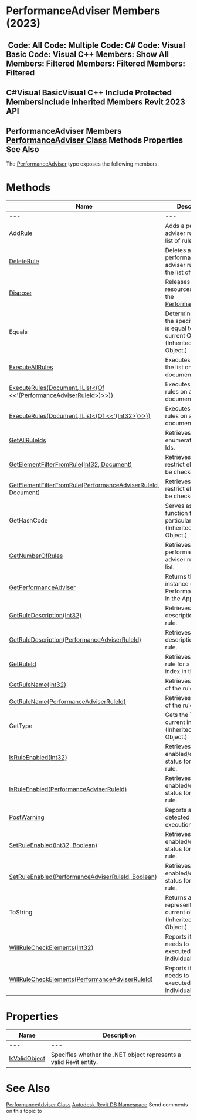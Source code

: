 # PerformanceAdviser Members (2023)

﻿
 Code: All Code: Multiple Code: C# Code: Visual Basic Code: Visual C++  Members: Show All Members: Filtered Members: Filtered Members: Filtered   
---  
C#Visual BasicVisual C++
Include Protected MembersInclude Inherited Members
Revit 2023 API  
---  
PerformanceAdviser Members  
[PerformanceAdviser Class](f9b0b017-f98f-79a3-ce7b-b1c867bb22f2.md "PerformanceAdviser Class") Methods Properties See Also  
---  
The [PerformanceAdviser](f9b0b017-f98f-79a3-ce7b-b1c867bb22f2.md "PerformanceAdviser Class") type exposes the following members.
# Methods
| Name | Description |
| --- | --- |
| --- | --- | --- |
| [AddRule](9742ccd3-6736-6b87-596e-e829b8184db3.md "AddRule Method") | Adds a performance adviser rule to the list of rules. |
| [DeleteRule](5ee4078a-7f2f-b7f1-f75c-52398c891d42.md "DeleteRule Method") | Deletes a performance adviser rule from the list of rules. |
| [Dispose](039bc5fa-ea47-6383-eb22-6904268b3e24.md "Dispose Method") | Releases all resources used by the [PerformanceAdviser](f9b0b017-f98f-79a3-ce7b-b1c867bb22f2.md "PerformanceAdviser Class") |
| Equals | Determines whether the specified Object is equal to the current Object. (Inherited from Object.) |
| [ExecuteAllRules](39024ba7-f6c7-7bc3-72ee-80da074f1416.md "ExecuteAllRules Method") | Executes all rules in the list on a given document. |
| [ExecuteRules(Document, IList<(Of <<'(PerformanceAdviserRuleId>)>>))](cda35c7f-33e8-f648-a522-8e90a4853f06.md "ExecuteRules Method \(Document, IList\(PerformanceAdviserRuleId\)\)") | Executes selected rules on a given document. |
| [ExecuteRules(Document, IList<(Of <<'(Int32>)>>))](e6833e0f-8d9a-1e2f-9d7f-e3907da15804.md "ExecuteRules Method \(Document, IList\(Int32\)\)") | Executes selected rules on a given document. |
| [GetAllRuleIds](ecad22df-ac2e-8aa6-6d6e-03736f72283a.md "GetAllRuleIds Method") | Retrieves an enumeration of rule Ids. |
| [GetElementFilterFromRule(Int32, Document)](43950427-5e16-19e5-5c5b-96786094eeaa.md "GetElementFilterFromRule Method \(Int32, Document\)") | Retrieves a filter to restrict elements to be checked. |
| [GetElementFilterFromRule(PerformanceAdviserRuleId, Document)](00d71deb-c805-5def-2205-87e20bd5de07.md "GetElementFilterFromRule Method \(PerformanceAdviserRuleId, Document\)") | Retrieves a filter to restrict elements to be checked. |
| GetHashCode | Serves as a hash function for a particular type.  (Inherited from Object.) |
| [GetNumberOfRules](0b9a4fe7-9bc7-1d6f-18ec-413173ee59c6.md "GetNumberOfRules Method") | Retrieves number of performance adviser rules in the list. |
| [GetPerformanceAdviser](bc396fa0-d256-27f2-6246-41f1c6846c5c.md "GetPerformanceAdviser Method") | Returns the only instance of PerformanceAdviser in the Application. |
| [GetRuleDescription(Int32)](00e4ff47-36d6-4183-57d0-6a1992dd9ffb.md "GetRuleDescription Method \(Int32\)") | Retrieves the description of the rule. |
| [GetRuleDescription(PerformanceAdviserRuleId)](e44f99d1-0f08-025e-7948-e9cb7ef96e43.md "GetRuleDescription Method \(PerformanceAdviserRuleId\)") | Retrieves the description of the rule. |
| [GetRuleId](b9c94fdb-f4ed-ab9b-ea36-ff52c7725199.md "GetRuleId Method") | Retrieves an id of a rule for a given index in the list. |
| [GetRuleName(Int32)](9bcfc27c-377b-0b13-7bd5-7d5bab1a3bae.md "GetRuleName Method \(Int32\)") | Retrieves the name of the rule. |
| [GetRuleName(PerformanceAdviserRuleId)](c0cadd6a-a07a-e9e3-8b15-2c5440be2420.md "GetRuleName Method \(PerformanceAdviserRuleId\)") | Retrieves the name of the rule. |
| GetType | Gets the Type of the current instance. (Inherited from Object.) |
| [IsRuleEnabled(Int32)](a96e8f1e-ef13-7b00-ce2b-71eed84a67d2.md "IsRuleEnabled Method \(Int32\)") | Retrieves an enabled/disabled status for the given rule. |
| [IsRuleEnabled(PerformanceAdviserRuleId)](25d3fea3-491d-fe57-a9f3-40c1042c7d7f.md "IsRuleEnabled Method \(PerformanceAdviserRuleId\)") | Retrieves an enabled/disabled status for the given rule. |
| [PostWarning](03cf479f-e57d-4fd5-79e6-557b274a7489.md "PostWarning Method") | Reports a problem detected during execution of a rule. |
| [SetRuleEnabled(Int32, Boolean)](e497cec0-b601-740c-20d7-ccfd4898a2f4.md "SetRuleEnabled Method \(Int32, Boolean\)") | Retrieves an enabled/disabled status for the given rule. |
| [SetRuleEnabled(PerformanceAdviserRuleId, Boolean)](22b40d86-7758-63fe-bd60-543ae7a30b84.md "SetRuleEnabled Method \(PerformanceAdviserRuleId, Boolean\)") | Retrieves an enabled/disabled status for the given rule. |
| ToString | Returns a string that represents the current object. (Inherited from Object.) |
| [WillRuleCheckElements(Int32)](c0e0c3cc-6293-e4f1-0eff-74a7624c100b.md "WillRuleCheckElements Method \(Int32\)") | Reports if rule needs to be executed on individual elements. |
| [WillRuleCheckElements(PerformanceAdviserRuleId)](4913652b-82be-e593-c0d4-eb93d86efe36.md "WillRuleCheckElements Method \(PerformanceAdviserRuleId\)") | Reports if rule needs to be executed on individual elements. |

# Properties
| Name | Description |
| --- | --- |
| --- | --- | --- |
| [IsValidObject](d519284d-7e1c-341e-5bb3-465f78afb8bd.md "IsValidObject Property") | Specifies whether the .NET object represents a valid Revit entity. |

# See Also
[PerformanceAdviser Class](f9b0b017-f98f-79a3-ce7b-b1c867bb22f2.md "PerformanceAdviser Class")
[Autodesk.Revit.DB Namespace](87546ba7-461b-c646-cbb1-2cb8f5bff8b2.md "Autodesk.Revit.DB Namespace")
Send comments on this topic to 